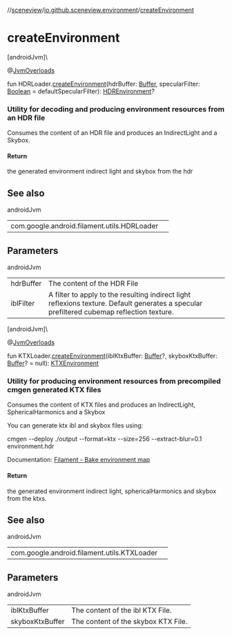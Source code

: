 //[sceneview](../../index.md)/[io.github.sceneview.environment](index.md)/[createEnvironment](create-environment.md)

# createEnvironment

[androidJvm]\

@[JvmOverloads](https://kotlinlang.org/api/latest/jvm/stdlib/kotlin.jvm/-jvm-overloads/index.html)

fun HDRLoader.[createEnvironment](create-environment.md)(hdrBuffer: [Buffer](https://developer.android.com/reference/kotlin/java/nio/Buffer.html), specularFilter: [Boolean](https://kotlinlang.org/api/latest/jvm/stdlib/kotlin/-boolean/index.html) = defaultSpecularFilter): [HDREnvironment](-h-d-r-environment/index.md)?

###  Utility for decoding and producing environment resources from an HDR file

Consumes the content of an HDR file and produces an IndirectLight and a Skybox.

#### Return

the generated environment indirect light and skybox from the hdr

## See also

androidJvm

| | |
|---|---|
| com.google.android.filament.utils.HDRLoader |  |

## Parameters

androidJvm

| | |
|---|---|
| hdrBuffer | The content of the HDR File |
| iblFilter | A filter to apply to the resulting indirect light reflexions texture. Default generates a specular prefiltered cubemap reflection texture. |

[androidJvm]\

@[JvmOverloads](https://kotlinlang.org/api/latest/jvm/stdlib/kotlin.jvm/-jvm-overloads/index.html)

fun KTXLoader.[createEnvironment](create-environment.md)(iblKtxBuffer: [Buffer](https://developer.android.com/reference/kotlin/java/nio/Buffer.html)?, skyboxKtxBuffer: [Buffer](https://developer.android.com/reference/kotlin/java/nio/Buffer.html)? = null): [KTXEnvironment](-k-t-x-environment/index.md)

###  Utility for producing environment resources from precompiled cmgen generated KTX files

Consumes the content of KTX files and produces an IndirectLight, SphericalHarmonics and a Skybox

You can generate ktx ibl and skybox files using:

cmgen --deploy ./output --format=ktx --size=256 --extract-blur=0.1 environment.hdr

Documentation: [Filament - Bake environment map](https://github.com/google/filament/blob/main/web/docs/tutorial_redball.md#bake-environment-map)

#### Return

the generated environment indirect light, sphericalHarmonics and skybox from the ktxs.

## See also

androidJvm

| | |
|---|---|
| com.google.android.filament.utils.KTXLoader |  |

## Parameters

androidJvm

| | |
|---|---|
| iblKtxBuffer | The content of the ibl KTX File. |
| skyboxKtxBuffer | The content of the skybox KTX File. |
